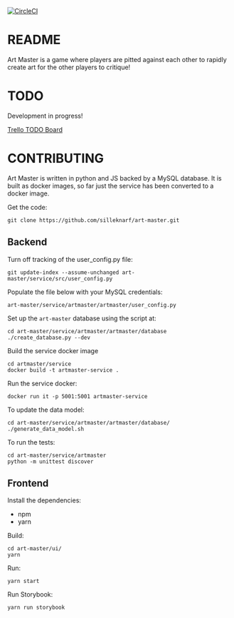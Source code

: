 [![CircleCI](https://circleci.com/gh/silleknarf/art-master.svg?style=shield)](https://circleci.com/gh/silleknarf/art-master)

README
======

Art Master is a game where players are pitted against each other to rapidly create art for the other players to critique! 

TODO
====

Development in progress!

[Trello TODO Board](https://trello.com/b/xC2SMsIk/art-master)

CONTRIBUTING
============

Art Master is written in python and JS backed by a MySQL database. It is built as docker images, so far just the service has been converted to a docker image.

Get the code:

    git clone https://github.com/silleknarf/art-master.git

## Backend

Turn off tracking of the user_config.py file:

    git update-index --assume-unchanged art-master/service/src/user_config.py

Populate the file below with your MySQL credentials:

    art-master/service/artmaster/artmaster/user_config.py

Set up the `art-master` database using the script at:

    cd art-master/service/artmaster/artmaster/database
    ./create_database.py --dev

Build the service docker image

    cd artmaster/service
    docker build -t artmaster-service .

Run the service docker:
    
    docker run it -p 5001:5001 artmaster-service

To update the data model:

    cd art-master/service/artmaster/artmaster/database/
    ./generate_data_model.sh

To run the tests:

    cd art-master/service/artmaster
    python -m unittest discover

## Frontend

Install the dependencies:

- npm
- yarn

Build:

    cd art-master/ui/
    yarn

Run:

    yarn start

Run Storybook:

    yarn run storybook
